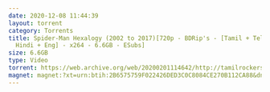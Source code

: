 ```yaml
---
date: 2020-12-08 11:44:39
layout: torrent
category: Torrents
title: Spider-Man Hexalogy (2002 to 2017)[720p - BDRip's - [Tamil + Telugu +
  Hindi + Eng] - x264 - 6.6GB - ESubs]
size: 6.6GB
type: Video
torrent: https://web.archive.org/web/20200201114642/http://tamilrockers.ws/index.php?app=core&module=attach&section=attach&attach_id=20822
magnet: magnet:?xt=urn:btih:2B6575759F022426DED3C0C8084CE270B112CA88&dn=www.TamilRockers.li%20-%20Spider-Man%20Pentalogy%20%282002%20to%202017%29%5b720p%20-%20BDRip%27s%20-%20%5bTamil%20%2b%20Telugu%20%2b%20Hindi%20%2b%20Eng%5d%20-%20x264%20-%206.6GB%20-%20ESubs%5d&tr=udp%3a%2f%2ftracker.leechers-paradise.org%3a6969%2fannounce&tr=udp%3a%2f%2feddie4.nl%3a6969%2fannounce&tr=udp%3a%2f%2f9.rarbg.me%3a2750%2fannounce&tr=udp%3a%2f%2f9.rarbg.to%3a2770%2fannounce&tr=udp%3a%2f%2fpublic.popcorn-tracker.org%3a6969%2fannounce&tr=udp%3a%2f%2ftracker.opentrackr.org%3a1337%2fannounce&tr=udp%3a%2f%2fp4p.arenabg.ch%3a1337%2fannounce&tr=udp%3a%2f%2ftracker.internetwarriors.net%3a1337%2fannounce&tr=udp%3a%2f%2ftracker.coppersurfer.tk%3a6969%2fannounce&tr=http%3a%2f%2ftorrentsmd.com%3a8080%2fannounce
---
```

